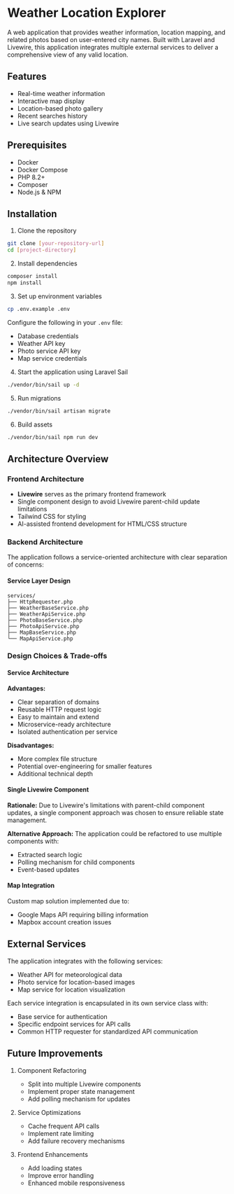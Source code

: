 # Weather Location Explorer

A web application that provides weather information, location mapping, and related photos based on user-entered city names. Built with Laravel and Livewire, this application integrates multiple external services to deliver a comprehensive view of any valid location.

## Features

- Real-time weather information
- Interactive map display
- Location-based photo gallery
- Recent searches history
- Live search updates using Livewire

## Prerequisites

- Docker
- Docker Compose
- PHP 8.2+
- Composer
- Node.js & NPM

## Installation

1. Clone the repository
```bash
git clone [your-repository-url]
cd [project-directory]
```

2. Install dependencies
```bash
composer install
npm install
```

3. Set up environment variables
```bash
cp .env.example .env
```
Configure the following in your `.env` file:
- Database credentials
- Weather API key
- Photo service API key
- Map service credentials

4. Start the application using Laravel Sail
```bash
./vendor/bin/sail up -d
```

5. Run migrations
```bash
./vendor/bin/sail artisan migrate
```

6. Build assets
```bash
./vendor/bin/sail npm run dev
```

## Architecture Overview

### Frontend Architecture
- **Livewire** serves as the primary frontend framework
- Single component design to avoid Livewire parent-child update limitations
- Tailwind CSS for styling
- AI-assisted frontend development for HTML/CSS structure

### Backend Architecture
The application follows a service-oriented architecture with clear separation of concerns:

#### Service Layer Design
```
services/
├── HttpRequester.php
├── WeatherBaseService.php
├── WeatherApiService.php
├── PhotoBaseService.php
├── PhotoApiService.php
├── MapBaseService.php
└── MapApiService.php
```

### Design Choices & Trade-offs

#### Service Architecture
**Advantages:**
- Clear separation of domains
- Reusable HTTP request logic
- Easy to maintain and extend
- Microservice-ready architecture
- Isolated authentication per service

**Disadvantages:**
- More complex file structure
- Potential over-engineering for smaller features
- Additional technical depth

#### Single Livewire Component
**Rationale:** Due to Livewire's limitations with parent-child component updates, a single component approach was chosen to ensure reliable state management.

**Alternative Approach:** The application could be refactored to use multiple components with:
- Extracted search logic
- Polling mechanism for child components
- Event-based updates

#### Map Integration
Custom map solution implemented due to:
- Google Maps API requiring billing information
- Mapbox account creation issues

## External Services

The application integrates with the following services:
- Weather API for meteorological data
- Photo service for location-based images
- Map service for location visualization

Each service integration is encapsulated in its own service class with:
- Base service for authentication
- Specific endpoint services for API calls
- Common HTTP requester for standardized API communication

## Future Improvements

1. Component Refactoring
    - Split into multiple Livewire components
    - Implement proper state management
    - Add polling mechanism for updates

2. Service Optimizations
    - Cache frequent API calls
    - Implement rate limiting
    - Add failure recovery mechanisms

3. Frontend Enhancements
    - Add loading states
    - Improve error handling
    - Enhanced mobile responsiveness


